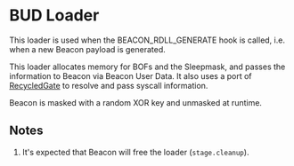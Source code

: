 # BUD Loader

This loader is used when the BEACON_RDLL_GENERATE hook is called,
i.e. when a new Beacon payload is generated.

This loader allocates memory for BOFs and the Sleepmask, and
passes the information to Beacon via Beacon User Data.  It also uses
a port of [RecycledGate](https://github.com/thefLink/RecycledGate) to resolve and pass syscall information.

Beacon is masked with a random XOR key and unmasked at runtime.

## Notes

1. It's expected that Beacon will free the loader (`stage.cleanup`).